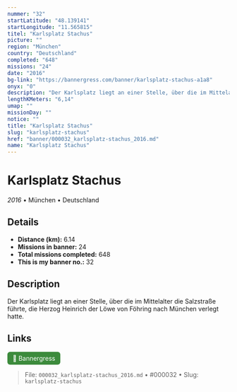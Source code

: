 ```yaml
---
nummer: "32"
startLatitude: "48.139141"
startLongitude: "11.565815"
titel: "Karlsplatz Stachus"
picture: ""
region: "München"
country: "Deutschland"
completed: "648"
missions: "24"
date: "2016"
bg-link: "https://bannergress.com/banner/karlsplatz-stachus-a1a8"
onyx: "0"
description: "Der Karlsplatz liegt an einer Stelle, über die im Mittelalter die Salzstraße führte, die Herzog Heinrich der Löwe von Föhring nach München verlegt hatte."
lengthKMeters: "6,14"
umap: ""
missionDay: ""
notice: ""
title: "Karlsplatz Stachus"
slug: "karlsplatz-stachus"
href: "banner/000032_karlsplatz-stachus_2016.md"
name: "Karlsplatz Stachus"
---
```

# Karlsplatz Stachus

*2016* • München • Deutschland





## Details
- **Distance (km):** 6.14
- **Missions in banner:** 24
- **Total missions completed:** 648
- **This is my banner no.:** 32



## Description
Der Karlsplatz liegt an einer Stelle, über die im Mittelalter die Salzstraße führte, die Herzog Heinrich der Löwe von Föhring nach München verlegt hatte.



## Links
<a href="https://bannergress.com/banner/karlsplatz-stachus-a1a8" target="_blank" style="display:inline-block;margin-right:8px;padding:6px 12px;background:#3c8b3c;color:#fff;text-decoration:none;border-radius:6px;">🔗 Bannergress</a>



> File: `000032_karlsplatz-stachus_2016.md` • #000032 • Slug: `karlsplatz-stachus`
